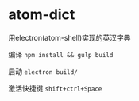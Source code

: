 # atom-dict
用electron(atom-shell)实现的英汉字典

编译
`npm install && gulp build`

启动
`electron build/`

激活快捷键 
`shift+ctrl+Space`

